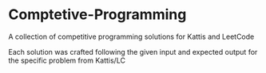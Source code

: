 # Comptetive-Programming
A collection of competitive programming solutions for Kattis and LeetCode

Each solution was crafted following the given input and expected output for the specific problem from Kattis/LC 
